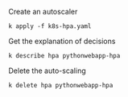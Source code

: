 Create an autoscaler
```
k apply -f k8s-hpa.yaml
```

Get the explanation of decisions
```
k describe hpa pythonwebapp-hpa 
```

Delete the auto-scaling
```
k delete hpa pythonwebapp-hpa
```
